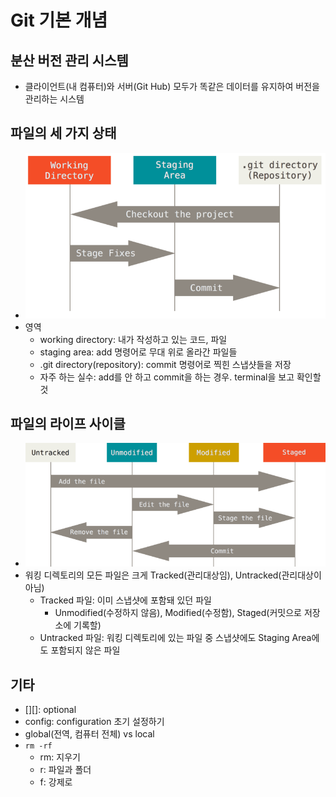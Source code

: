 # Git 기본 개념

## 분산 버전 관리 시스템

- 클라이언트(내 컴퓨터)와 서버(Git Hub) 모두가 똑같은 데이터를 유지하여 버전을 관리하는 시스템

## 파일의 세 가지 상태

- ![areas](../assets/areas.png)
- 영역
    - working directory: 내가 작성하고 있는 코드, 파일
    - staging area: add 명령어로 무대 위로 올라간 파일들
    - .git directory(repository): commit 명령어로 찍힌 스냅샷들을 저장
    - 자주 하는 실수: add를 안 하고 commit을 하는 경우. terminal을 보고 확인할 것

## 파일의 라이프 사이클

- ![lifecycle](../assets/lifecycle.png)
- 워킹 디렉토리의 모든 파일은 크게 Tracked(관리대상임), Untracked(관리대상이 아님)
    - Tracked 파일: 이미 스냅샷에 포함돼 있던 파일 
        - Unmodified(수정하지 않음), Modified(수정함), Staged(커밋으로 저장소에 기록할)
    -  Untracked 파일: 워킹 디렉토리에 있는 파일 중 스냅샷에도 Staging Area에도 포함되지 않은 파일

## 기타

- [][]: optional
- config: configuration 초기 설정하기
- global(전역, 컴퓨터 전체) vs local
- `rm -rf` 
    - rm: 지우기
    - r: 파일과 폴더
    - f: 강제로